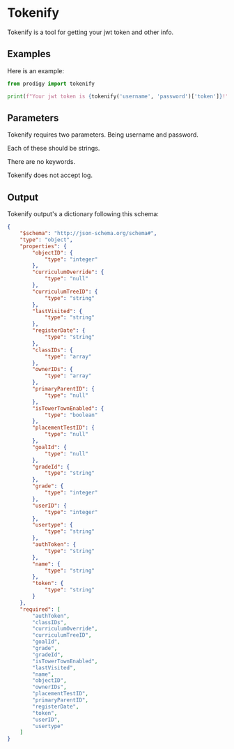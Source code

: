 # Tokenify

Tokenify is a tool for getting your jwt token and other info.

## Examples

Here is an example:
```py
from prodigy import tokenify

print(f"Your jwt token is {tokenify('username', 'password')['token']}!")
```

## Parameters

Tokenify requires two parameters.
Being username and password.

Each of these should be strings.

There are no keywords.

Tokenify does not accept log.

## Output

Tokenify output's a dictionary following this schema:
```json
{
    "$schema": "http://json-schema.org/schema#",
    "type": "object",
    "properties": {
        "objectID": {
            "type": "integer"
        },
        "curriculumOverride": {
            "type": "null"
        },
        "curriculumTreeID": {
            "type": "string"
        },
        "lastVisited": {
            "type": "string"
        },
        "registerDate": {
            "type": "string"
        },
        "classIDs": {
            "type": "array"
        },
        "ownerIDs": {
            "type": "array"
        },
        "primaryParentID": {
            "type": "null"
        },
        "isTowerTownEnabled": {
            "type": "boolean"
        },
        "placementTestID": {
            "type": "null"
        },
        "goalId": {
            "type": "null"
        },
        "gradeId": {
            "type": "string"
        },
        "grade": {
            "type": "integer"
        },
        "userID": {
            "type": "integer"
        },
        "usertype": {
            "type": "string"
        },
        "authToken": {
            "type": "string"
        },
        "name": {
            "type": "string"
        },
        "token": {
            "type": "string"
        }
    },
    "required": [
        "authToken",
        "classIDs",
        "curriculumOverride",
        "curriculumTreeID",
        "goalId",
        "grade",
        "gradeId",
        "isTowerTownEnabled",
        "lastVisited",
        "name",
        "objectID",
        "ownerIDs",
        "placementTestID",
        "primaryParentID",
        "registerDate",
        "token",
        "userID",
        "usertype"
    ]
}
```

